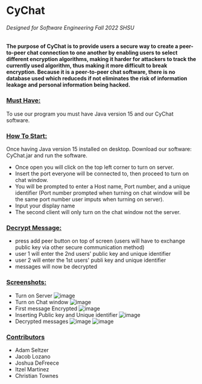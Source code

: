 # CyChat
###### Designed for Software Engineering Fall 2022 SHSU

#### The purpose of CyChat is to provide users a secure way to create a peer-to-peer chat connection to one another by enabling users to select different encryption algorithms, making it harder for attackers to track the currently used algorithm, thus making it more difficult to break encryption. Because it is a peer-to-peer chat software, there is no database used which reduceds if not eliminates the risk of information leakage and personal information being hacked.

### <ins> Must Have: </ins>
To use our program you must have Java version 15 and our CyChat software.

### <ins> How To Start:</ins>
Once having Java version 15 installed on desktop. Download our software: CyChat.jar and run the software. 
* Once open you will click on the top left corner to turn on server. 
* Insert the port everyone will be connected to, then proceed to turn on chat window. 
* You will be prompted to enter a Host name, Port number, and a unique identifier (Port number prompted when turning on chat window will be the same port number user imputs when turning on server). 
* Input your display name
* The second client will only turn on the chat window not the server.

### <ins> Decrypt Message:</ins>
* press add peer button on top of screen (users will have to exchange public key via other secure communication method)
* user 1 will enter the 2nd users' public key and unique identifier 
* user 2 will enter the 1st users' publi key and unique identifier
* messages will now be decrypted  


### <ins> Screenshots:</ins>
* Turn on Server
![image](https://user-images.githubusercontent.com/60751628/202943208-a60e7302-9ad4-4940-a2d3-438d891051ff.png)
* Turn on Chat window
![image](https://user-images.githubusercontent.com/60751628/202943262-60da1f1f-991d-4400-924f-66bf5b768c1d.png)
* First message Encrypted 
![image](https://user-images.githubusercontent.com/60751628/202943466-76bab55b-ad0a-49c9-bb4d-b4a8a6ca6fe5.png)
* Inserting Public key and Unique identifier 
![image](https://user-images.githubusercontent.com/60751628/202943540-4b079bcd-dfd9-45b2-bc21-1187c2deb70b.png)
* Decrypted messages
![image](https://user-images.githubusercontent.com/60751628/202943616-82db2a8c-634e-49c1-8b44-836140cb04e4.png)
![image](https://user-images.githubusercontent.com/60751628/202943636-7bf31926-1e01-4c86-84ca-fd806825cbd2.png)

### <ins> Contributors </ins> 
* Adam Seltzer
* Jacob Lozano
* Joshua DeFreece
* Itzel Martinez
* Christian Townes
